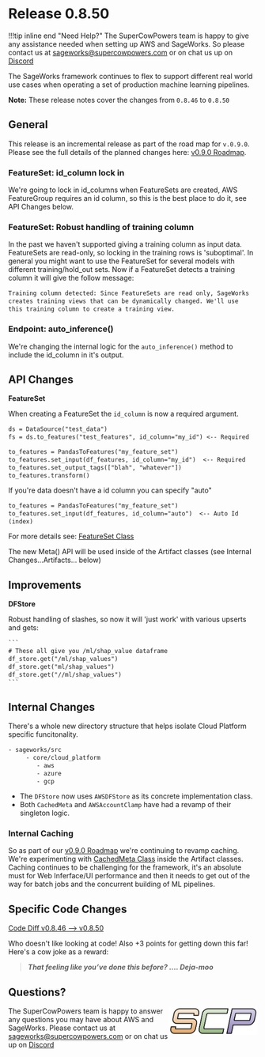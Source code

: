 # Release 0.8.50

!!!tip inline end "Need Help?"
    The SuperCowPowers team is happy to give any assistance needed when setting up AWS and SageWorks. So please contact us at [sageworks@supercowpowers.com](mailto:sageworks@supercowpowers.com) or on chat us up on [Discord](https://discord.gg/WHAJuz8sw8) 

The SageWorks framework continues to flex to support different real world use cases when operating a set of production machine learning pipelines.

**Note:** These release notes cover the changes from `0.8.46` to `0.8.50`


## General
This release is an incremental release as part of the road map for `v.0.9.0`. Please see the full details of the planned changes here: [v0.9.0 Roadmap](../road_maps/0_9_0.md). 

### FeatureSet: id_column lock in
We're going to lock in id_columns when FeatureSets are created, AWS FeatureGroup requires an id column, so this is the best place to do it, see API Changes below.

### FeatureSet: Robust handling of training column
In the past we haven't supported giving a training column as input data. FeatureSets are read-only, so locking in the training rows is 'suboptimal'. In general you might want to use the FeatureSet for several models with different training/hold_out sets. Now if a FeatureSet detects a training column it will give the follow message:

```
Training column detected: Since FeatureSets are read only, SageWorks 
creates training views that can be dynamically changed. We'll use 
this training column to create a training view.
```

### Endpoint: auto_inference()
We're changing the internal logic for the `auto_inference()` method to include the id_column in it's output.

## API Changes
**FeatureSet**

When creating a FeatureSet the `id_column` is now a required argument.

```
ds = DataSource("test_data")
fs = ds.to_features("test_features", id_column="my_id") <-- Required
```

```
to_features = PandasToFeatures("my_feature_set")
to_features.set_input(df_features, id_column="my_id")  <-- Required
to_features.set_output_tags(["blah", "whatever"])
to_features.transform()
```
If you're data doesn't have a id column you can specify "auto"

```
to_features = PandasToFeatures("my_feature_set")
to_features.set_input(df_features, id_column="auto")  <-- Auto Id (index)
```

For more details see: [FeatureSet Class](../api_classes/feature_set.md)

The new Meta() API will be used inside of the Artifact classes (see Internal Changes...Artifacts... below)

## Improvements
**DFStore**

Robust handling of slashes, so now it will 'just work' with various upserts and gets:

	```
	# These all give you /ml/shap_value dataframe
	df_store.get("/ml/shap_values")
	df_store.get("ml/shap_values")
	df_store.get("//ml/shap_values")
	```


## Internal Changes
There's a whole new directory structure that helps isolate Cloud Platform specific funcitonality.

```
- sageworks/src
     - core/cloud_platform
        - aws
        - azure
        - gcp
```

- The `DFStore` now uses `AWSDFStore` as its concrete implementation class.
- Both `CachedMeta` and `AWSAccountClamp` have had a revamp of their singleton logic.

### Internal Caching
So as part of our [v0.9.0 Roadmap](../road_maps/0_9_0.md) we're continuing to revamp caching. We're experimenting with [CachedMeta Class](../cached/cached_meta.md) inside the Artifact classes. Caching continues to be challenging for the framework, it's an absolute must for Web Inferface/UI performance and then it needs to get out of the way for batch jobs and the concurrent building of ML pipelines.


## Specific Code Changes
 
<a href="https://github.com/supercowpowers/sageworks/compare/v0.8.46...v0.8.50" target="_blank">Code Diff v0.8.46 --> v0.8.50</a> 

Who doesn't like looking at code! Also +3 points for getting down this far! Here's a cow joke as a reward:

> ***That feeling like you’ve done this before?
      .... Deja-moo***

## Questions?
<img align="right" src="../../images/scp.png" width="180">

The SuperCowPowers team is happy to answer any questions you may have about AWS and SageWorks. Please contact us at [sageworks@supercowpowers.com](mailto:sageworks@supercowpowers.com) or on chat us up on [Discord](https://discord.gg/WHAJuz8sw8) 


